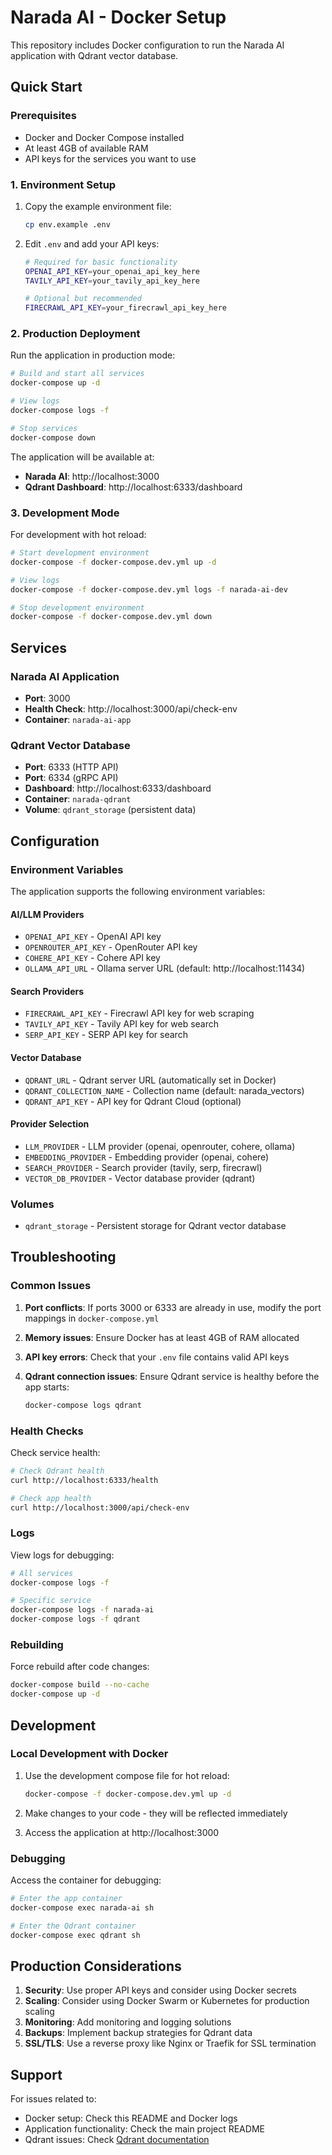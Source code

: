 # Narada AI - Docker Setup

This repository includes Docker configuration to run the Narada AI application with Qdrant vector database.

## Quick Start

### Prerequisites

- Docker and Docker Compose installed
- At least 4GB of available RAM
- API keys for the services you want to use

### 1. Environment Setup

1. Copy the example environment file:
   ```bash
   cp env.example .env
   ```

2. Edit `.env` and add your API keys:
   ```bash
   # Required for basic functionality
   OPENAI_API_KEY=your_openai_api_key_here
   TAVILY_API_KEY=your_tavily_api_key_here
   
   # Optional but recommended
   FIRECRAWL_API_KEY=your_firecrawl_api_key_here
   ```

### 2. Production Deployment

Run the application in production mode:

```bash
# Build and start all services
docker-compose up -d

# View logs
docker-compose logs -f

# Stop services
docker-compose down
```

The application will be available at:
- **Narada AI**: http://localhost:3000
- **Qdrant Dashboard**: http://localhost:6333/dashboard

### 3. Development Mode

For development with hot reload:

```bash
# Start development environment
docker-compose -f docker-compose.dev.yml up -d

# View logs
docker-compose -f docker-compose.dev.yml logs -f narada-ai-dev

# Stop development environment
docker-compose -f docker-compose.dev.yml down
```

## Services

### Narada AI Application
- **Port**: 3000
- **Health Check**: http://localhost:3000/api/check-env
- **Container**: `narada-ai-app`

### Qdrant Vector Database
- **Port**: 6333 (HTTP API)
- **Port**: 6334 (gRPC API)
- **Dashboard**: http://localhost:6333/dashboard
- **Container**: `narada-qdrant`
- **Volume**: `qdrant_storage` (persistent data)

## Configuration

### Environment Variables

The application supports the following environment variables:

#### AI/LLM Providers
- `OPENAI_API_KEY` - OpenAI API key
- `OPENROUTER_API_KEY` - OpenRouter API key
- `COHERE_API_KEY` - Cohere API key
- `OLLAMA_API_URL` - Ollama server URL (default: http://localhost:11434)

#### Search Providers
- `FIRECRAWL_API_KEY` - Firecrawl API key for web scraping
- `TAVILY_API_KEY` - Tavily API key for web search
- `SERP_API_KEY` - SERP API key for search

#### Vector Database
- `QDRANT_URL` - Qdrant server URL (automatically set in Docker)
- `QDRANT_COLLECTION_NAME` - Collection name (default: narada_vectors)
- `QDRANT_API_KEY` - API key for Qdrant Cloud (optional)

#### Provider Selection
- `LLM_PROVIDER` - LLM provider (openai, openrouter, cohere, ollama)
- `EMBEDDING_PROVIDER` - Embedding provider (openai, cohere)
- `SEARCH_PROVIDER` - Search provider (tavily, serp, firecrawl)
- `VECTOR_DB_PROVIDER` - Vector database provider (qdrant)

### Volumes

- `qdrant_storage` - Persistent storage for Qdrant vector database

## Troubleshooting

### Common Issues

1. **Port conflicts**: If ports 3000 or 6333 are already in use, modify the port mappings in `docker-compose.yml`

2. **Memory issues**: Ensure Docker has at least 4GB of RAM allocated

3. **API key errors**: Check that your `.env` file contains valid API keys

4. **Qdrant connection issues**: Ensure Qdrant service is healthy before the app starts:
   ```bash
   docker-compose logs qdrant
   ```

### Health Checks

Check service health:

```bash
# Check Qdrant health
curl http://localhost:6333/health

# Check app health
curl http://localhost:3000/api/check-env
```

### Logs

View logs for debugging:

```bash
# All services
docker-compose logs -f

# Specific service
docker-compose logs -f narada-ai
docker-compose logs -f qdrant
```

### Rebuilding

Force rebuild after code changes:

```bash
docker-compose build --no-cache
docker-compose up -d
```

## Development

### Local Development with Docker

1. Use the development compose file for hot reload:
   ```bash
   docker-compose -f docker-compose.dev.yml up -d
   ```

2. Make changes to your code - they will be reflected immediately

3. Access the application at http://localhost:3000

### Debugging

Access the container for debugging:

```bash
# Enter the app container
docker-compose exec narada-ai sh

# Enter the Qdrant container
docker-compose exec qdrant sh
```

## Production Considerations

1. **Security**: Use proper API keys and consider using Docker secrets
2. **Scaling**: Consider using Docker Swarm or Kubernetes for production scaling
3. **Monitoring**: Add monitoring and logging solutions
4. **Backups**: Implement backup strategies for Qdrant data
5. **SSL/TLS**: Use a reverse proxy like Nginx or Traefik for SSL termination

## Support

For issues related to:
- Docker setup: Check this README and Docker logs
- Application functionality: Check the main project README
- Qdrant issues: Check [Qdrant documentation](https://qdrant.tech/documentation/)

